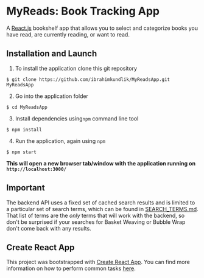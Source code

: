 # MyReads: Book Tracking App

A [React.js](https://reactjs.org/) bookshelf app that allows you to select and categorize books you have read, are currently reading, or want to read.

## Installation and Launch

1. To install the application clone this git repository

```
$ git clone https://github.com/ibrahimkundlik/MyReadsApp.git MyReadsApp
```

2. Go into the application folder

```
$ cd MyReadsApp
```

3. Install dependencies using`npm` command line tool

```
$ npm install
```

4. Run the application, again using `npm`

```
$ npm start
```

**This will open a new browser tab/window with the application running on ```http://localhost:3000/```**

## Important
The backend API uses a fixed set of cached search results and is limited to a particular set of search terms, which can be found in [SEARCH_TERMS.md](SEARCH_TERMS.md). That list of terms are the _only_ terms that will work with the backend, so don't be surprised if your searches for Basket Weaving or Bubble Wrap don't come back with any results.

## Create React App

This project was bootstrapped with [Create React App](https://github.com/facebookincubator/create-react-app). You can find more information on how to perform common tasks [here](https://github.com/facebookincubator/create-react-app/blob/master/packages/react-scripts/template/README.md).
